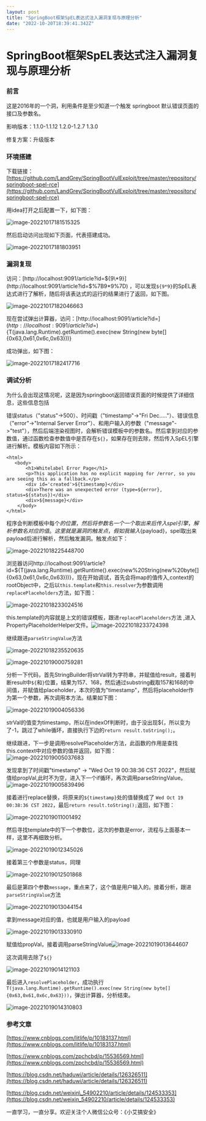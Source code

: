 ```yaml
---
layout: post
title: "SpringBoot框架SpEL表达式注入漏洞复现与原理分析"
date: "2022-10-20T18:39:41.342Z"
---
```

SpringBoot框架SpEL表达式注入漏洞复现与原理分析
==============================

### 前言

这是2016年的一个洞，利用条件是至少知道一个触发 springboot 默认错误页面的接口及参数名。

影响版本：1.1.0-1.1.12 1.2.0-1.2.7 1.3.0

修复方案：升级版本

### 环境搭建

下载链接：[https://github.com/LandGrey/SpringBootVulExploit/tree/master/repository/springboot-spel-rce](https://github.com/LandGrey/SpringBootVulExploit/tree/master/repository/springboot-spel-rce)

用idea打开之后配置一下，如下图：

![image-20221017181515325](https://lxflxf.oss-cn-beijing.aliyuncs.com/image-20221017181515325.png)

然后启动访问出现如下页面，代表搭建成功。

![image-20221017181803951](https://lxflxf.oss-cn-beijing.aliyuncs.com/image-20221017181803951.png)

### 漏洞复现

访问：[http://localhost:9091/article?id=${9\*9}](http://localhost:9091/article?id=$%7B9*9%7D) ，可以发现`${9*9}`的SpEL表达式进行了解析，随后将该表达式的运行的结果进行了返回，如下图。

![image-20221017182046663](https://lxflxf.oss-cn-beijing.aliyuncs.com/image-20221017182046663.png)

现在尝试弹出计算器，访问：[http://localhost:9091/article?id=$](http://localhost:9091/article?id=$){T(java.lang.Runtime).getRuntime().exec(new String(new byte\[\]{0x63,0x61,0x6c,0x63}))}

成功弹出，如下图：

![image-20221017182417716](https://lxflxf.oss-cn-beijing.aliyuncs.com/image-20221017182417716.png)

### 调试分析

为什么会出现这情况呢，这是因为springboot返回错误页面的时候提供了详细信息，这些信息包括

错误status（"status"->500）、时间戳（"timestamp"->"Fri Dec....."）、错误信息（"error"->"Internal Server Error"）、和用户输入的参数（"message"->"test"），然后后端渲染视图时，会解析错误模板中的参数名。然后拿到对应的参数值，通过函数检查参数值中是否存在`${}`，如果存在则去除，然后传入SpEL引擎进行解析。模板内容如下所示：

    <html>
       <body>
           <h1>Whitelabel Error Page</h1>
           <p>This application has no explicit mapping for /error, so you are seeing this as a fallback.</p>
           <div id='created'>${timestamp}</div>
           <div>There was an unexpected error (type=${error}, status=${status})</div>
           <div>${message}</div>
        </body>
    </html>
    

程序会判断模板中每个${}的位置，然后将参数名一个一个取出来后传入spel引擎，解析参数名对应的值。这里就是漏洞的触发点，假如我输入${payload}，spel取出来payload后进行解析，然后触发漏洞。触发点如下：

![image-20221018225448700](https://lxflxf.oss-cn-beijing.aliyuncs.com/image-20221018225448700.png)

浏览器访问http://localhost:9091/article?id=${T(java.lang.Runtime).getRuntime().exec(new%20String(new%20byte\[\]{0x63,0x61,0x6c,0x63}))}，现在开始调试，首先会将map的值传入,context的rootObject中，之后以`this.template`和`this.resolver`为参数调用`replacePlaceholders`方法，如下图：

![image-20221018233024516](https://lxflxf.oss-cn-beijing.aliyuncs.com/image-20221018233024516.png)

this.template的内容就是上文的错误模板，跟进`replacePlaceholders`方法 ,进入PropertyPlaceholderHelper文件。![image-20221018233724398](https://lxflxf.oss-cn-beijing.aliyuncs.com/image-20221018233724398.png)

继续跟进`parseStringValue`方法

![image-20221018235520635](https://lxflxf.oss-cn-beijing.aliyuncs.com/image-20221018235520635.png)

![image-20221019000759281](https://lxflxf.oss-cn-beijing.aliyuncs.com/image-20221019000759281.png)

分析一下代码，首先StringBuilder将strVal转为字符串，并赋值给result，接着判断result中`${`和`}`位置，结果为157、168，然后通过substring截取157和168的中间值，并赋值给placeholder，本次的值为"timestamp"，然后将placeholder作为第一个参数，再次调用本方法。结果如下图：

![image-20221019004056336](https://lxflxf.oss-cn-beijing.aliyuncs.com/image-20221019004056336.png)

strVal的值变为timestamp，所以在indexOf判断时，由于没出现${，所以变为了-1，跳过了while循环，直接执行下边的`return result.toString();`。

继续跟进，下一步是调用resolvePlaceholder方法，此函数的作用是查找this.context中对应参数的值并返回，如下图：  
![image-20221019005037683](https://lxflxf.oss-cn-beijing.aliyuncs.com/image-20221019005037683.png)

发现拿到了时间戳"timestamp" -> "Wed Oct 19 00:38:36 CST 2022"，然后赋值给propVal,此时不为空，进入下一个if循环，再次调用parseStringValue。![image-20221019005839496](https://lxflxf.oss-cn-beijing.aliyuncs.com/image-20221019005839496.png)

接着进行replace替换，将原来的`${timestamp}`处的值替换成了 `Wed Oct 19 00:38:36 CST 2022`，最后`return result.toString();`返回，如下图：

![image-20221019011001492](https://lxflxf.oss-cn-beijing.aliyuncs.com/image-20221019011001492.png)

然后寻找template中的下一个参数位，这次的参数是error，流程与上面基本一样，这里不再细致分析。

![image-20221019012345026](https://lxflxf.oss-cn-beijing.aliyuncs.com/image-20221019012345026.png)

接着第三个参数是status，同理

![image-20221019012501868](https://lxflxf.oss-cn-beijing.aliyuncs.com/image-20221019012501868.png)

最后是第四个参数`message`，重点来了，这个值是用户输入的。接着分析，跟进`parseStringValue`方法

![image-20221019013044154](https://lxflxf.oss-cn-beijing.aliyuncs.com/image-20221019013044154.png)

拿到message对应的值，也就是用户输入的payload

![image-20221019013330910](https://lxflxf.oss-cn-beijing.aliyuncs.com/image-20221019013330910.png)

赋值给propVal，接着调用parseStringValue![image-20221019013644607](https://lxflxf.oss-cn-beijing.aliyuncs.com/image-20221019013644607.png)

这次调用去除了`${}`

![image-20221019014121103](https://lxflxf.oss-cn-beijing.aliyuncs.com/image-20221019014121103.png)

最后进入`resolvePlaceholder`，成功执行`T(java.lang.Runtime).getRuntime().exec(new String(new byte[]{0x63,0x61,0x6c,0x63}))`，弹出计算器，分析结束。

![image-20221019014310803](https://lxflxf.oss-cn-beijing.aliyuncs.com/image-20221019014310803.png)

### 参考文章

[https://www.cnblogs.com/litlife/p/10183137.html](https://www.cnblogs.com/litlife/p/10183137.html)

[https://www.cnblogs.com/zpchcbd/p/15536569.html](https://www.cnblogs.com/zpchcbd/p/15536569.html)

[https://blog.csdn.net/haduwi/article/details/126326511](https://blog.csdn.net/haduwi/article/details/126326511)

[https://blog.csdn.net/weixin\_54902210/article/details/124533353](https://blog.csdn.net/weixin_54902210/article/details/124533353)

一直学习，一直分享。欢迎关注个人微信公众号：《小艾搞安全》